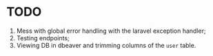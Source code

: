 # TODO

1. Mess with global error handling with the laravel exception handler;
1. Testing endpoints;
1. Viewing DB in dbeaver and trimming columns of the `user` table.
